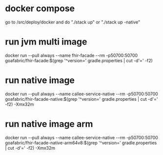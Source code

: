 # docker compose
go to /src/deploy/docker and do "./stack up" or "./stack up -native"

# run jvm multi image
docker run --pull always --name fhir-facade --rm -p50700:50700 goafabric/fhir-facade:$(grep '^version=' gradle.properties | cut -d'=' -f2)

# run native image
docker run --pull always --name callee-service-native --rm -p50700:50700 goafabric/fhir-facade-native:$(grep '^version=' gradle.properties | cut -d'=' -f2) -Xmx32m

# run native image arm
docker run --pull always --name callee-service-native --rm -p50700:50700 goafabric/fhir-facade-native-arm64v8:$(grep '^version=' gradle.properties | cut -d'=' -f2) -Xmx32m
